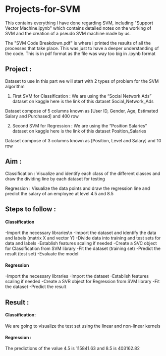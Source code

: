 # Projects-for-SVM

This contains everything I have done regarding SVM, including "Support Vector Machine.ipynb" which contains detailed notes on the working of SVM and the creation of a pseudo SVM machine made by us.

The "SVM Code Breakdown.pdf" is where i printed the results of all the processes that take place. This was just to have a deeper understanding of the code. This is in pdf format as the file was way too big in .ipynb format

## Project :

Dataset to use
In this part we will start with 2 types of problem for the SVM algorithm
1) First SVM for Classification : We are using the “Social Network Ads” dataset on kaggle here is the link of this dataset Social_Network_Ads

Dataset compose of 5 columns known as [User ID, Gender, Age, Estimated Salary and Purchased] and 400 row

2) Second SVM for Regression : We are using the “Position Salaries” dataset on kaggle here is the link of this dataset Position_Salaries

Dataset compose of 3 columns known as [Position, Level and Salary] and 10 row

## Aim :

Classification :
Visualize and identify each class of the different classes and draw the dividing line by each dataset for testing

Regression :
Visualize the data points and draw the regression line and predict the salary of an employee at level 4.5 and 8.5

## Steps to follow :

#### Classification

-Import the necessary libraries\n
-Import the dataset and identify the data and labels (matrix X and vector Y)
-Divide data into training and test sets for data and labels
-Establish features scaling if needed
-Create a SVC object for Classification from SVM library
-Fit the dataset (training set)
-Predict the result (test set)
-Evaluate the model

#### Regression

-Import the necessary libraries
-Import the dataset
-Establish features scaling if needed
-Create a SVR object for Regression from SVM library
-Fit the dataset
-Predict the result

## Result :

#### Classification: 

We are going to visualize the test set using the linear and non-linear kernels

#### Regression :

The predictions of the value 4.5 is 115841.63 and 8.5 is 403162.82 
